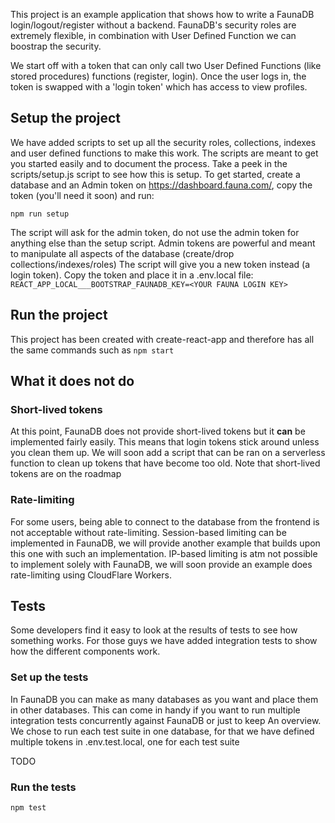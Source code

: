 This project is an example application that shows how to write a FaunaDB login/logout/register without a backend.
FaunaDB's security roles are extremely flexible, in combination with User Defined Function we can 
boostrap the security. 

We start off with a token that can only call two User Defined Functions (like stored procedures) functions (register, login).
Once the user logs in, the token is swapped with a 'login token' which has access to view profiles. 

## Setup the project
We have added scripts to set up all the security roles, collections, indexes and user defined functions to make this work. 
The scripts are meant to get you started easily and to document the process. Take a peek in the scripts/setup.js script to see
how this is setup. To get started, create a database and an Admin token on https://dashboard.fauna.com/, copy the token (you'll need it soon)
and run: 

`npm run setup`

The script will ask for the admin token, do not use the admin token for anything else than the setup script. 
Admin tokens are powerful and meant to manipulate all aspects of the database (create/drop collections/indexes/roles)
The script will give you a new token instead (a login token).
Copy the token and place it in a .env.local file:
`
REACT_APP_LOCAL___BOOTSTRAP_FAUNADB_KEY=<YOUR FAUNA LOGIN KEY>
`

## Run the project
This project has been created with create-react-app and therefore has all the same commands such as 
`npm start`

## What it does not do
### Short-lived tokens
At this point, FaunaDB does not provide short-lived tokens but it **can** be implemented fairly easily.
This means that login tokens stick around unless you clean them up.
We will soon add a script that can be ran on a serverless function to clean up tokens that have become too old. 
Note that short-lived tokens are on the roadmap

### Rate-limiting
For some users, being able to connect to the database from the frontend is not acceptable without rate-limiting. 
Session-based limiting can be implemented in FaunaDB, we will provide another example that builds upon this one with such an implementation.
IP-based limiting is atm not possible to implement solely with FaunaDB, we will soon provide an example does rate-limiting using CloudFlare Workers. 


## Tests
Some developers find it easy to look at the results of tests to see how something works.
For those guys we have added integration tests to show how the different components work. 

### Set up the tests
In FaunaDB you can make as many databases as you want and place them in other databases.
This can come in handy if you want to run multiple integration tests concurrently against FaunaDB or just to keep
An overview. We chose to run each test suite in one database, for that we have defined multiple tokens in .env.test.local, one for each test suite

TODO

### Run the tests
`npm test`
